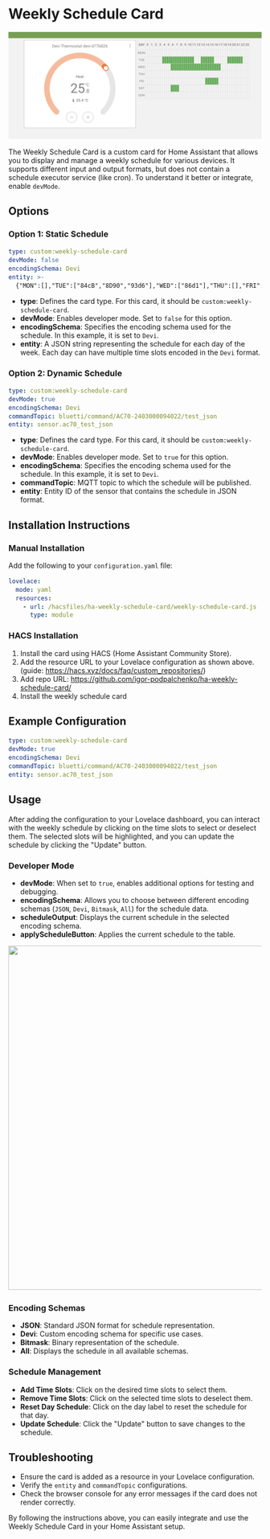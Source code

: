 # Weekly Schedule Card

![Weekly Schedule UI](images/weekly-schedule-ui.png)

The Weekly Schedule Card is a custom card for Home Assistant that allows you to display and manage a weekly schedule for various devices. It supports different input and output formats, but does not contain a schedule executor service (like cron). To understand it better or integrate, enable `devMode`.

## Options

### Option 1: Static Schedule

```yaml
type: custom:weekly-schedule-card
devMode: false
encodingSchema: Devi
entity: >-
  {"MON":[],"TUE":["84cB","8D90","93d6"],"WED":["86d1"],"THU":[],"FRI":["8E91"],"SAT":[],"SUN":[]}
```

- **type**: Defines the card type. For this card, it should be `custom:weekly-schedule-card`.
- **devMode**: Enables developer mode. Set to `false` for this option.
- **encodingSchema**: Specifies the encoding schema used for the schedule. In this example, it is set to `Devi`.
- **entity**: A JSON string representing the schedule for each day of the week. Each day can have multiple time slots encoded in the `Devi` format.

### Option 2: Dynamic Schedule

```yaml
type: custom:weekly-schedule-card
devMode: true
encodingSchema: Devi
commandTopic: bluetti/command/AC70-2403000094022/test_json
entity: sensor.ac70_test_json
```

- **type**: Defines the card type. For this card, it should be `custom:weekly-schedule-card`.
- **devMode**: Enables developer mode. Set to `true` for this option.
- **encodingSchema**: Specifies the encoding schema used for the schedule. In this example, it is set to `Devi`.
- **commandTopic**: MQTT topic to which the schedule will be published.
- **entity**: Entity ID of the sensor that contains the schedule in JSON format.

## Installation Instructions

### Manual Installation

Add the following to your `configuration.yaml` file:

```yaml
lovelace:
  mode: yaml
  resources:
    - url: /hacsfiles/ha-weekly-schedule-card/weekly-schedule-card.js
      type: module
```

### HACS Installation

1. Install the card using HACS (Home Assistant Community Store).
2. Add the resource URL to your Lovelace configuration as shown above. (guide: https://hacs.xyz/docs/faq/custom_repositories/)
3. Add repo URL: https://github.com/igor-podpalchenko/ha-weekly-schedule-card/
4. Install the weekly schedule card

## Example Configuration

```yaml
type: custom:weekly-schedule-card
devMode: true
encodingSchema: Devi
commandTopic: bluetti/command/AC70-2403000094022/test_json
entity: sensor.ac70_test_json
```

## Usage

After adding the configuration to your Lovelace dashboard, you can interact with the weekly schedule by clicking on the time slots to select or deselect them. The selected slots will be highlighted, and you can update the schedule by clicking the "Update" button.

### Developer Mode

- **devMode**: When set to `true`, enables additional options for testing and debugging.
- **encodingSchema**: Allows you to choose between different encoding schemas (`JSON`, `Devi`, `Bitmask`, `All`) for the schedule data.
- **scheduleOutput**: Displays the current schedule in the selected encoding schema.
- **applyScheduleButton**: Applies the current schedule to the table.

<img src="https://github.com/igor-podpalchenko/ha-weekly-schedule-card/blob/main/images/weekly-schedule-dev-mode.png" width="508" height="685" />

### Encoding Schemas

- **JSON**: Standard JSON format for schedule representation.
- **Devi**: Custom encoding schema for specific use cases.
- **Bitmask**: Binary representation of the schedule.
- **All**: Displays the schedule in all available schemas.

### Schedule Management

- **Add Time Slots**: Click on the desired time slots to select them.
- **Remove Time Slots**: Click on the selected time slots to deselect them.
- **Reset Day Schedule**: Click on the day label to reset the schedule for that day.
- **Update Schedule**: Click the "Update" button to save changes to the schedule.

## Troubleshooting

- Ensure the card is added as a resource in your Lovelace configuration.
- Verify the `entity` and `commandTopic` configurations.
- Check the browser console for any error messages if the card does not render correctly.

By following the instructions above, you can easily integrate and use the Weekly Schedule Card in your Home Assistant setup.

